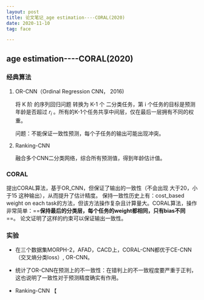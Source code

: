```yaml
---
layout: post
title: 论文笔记_age estimation----CORAL(2020)
date: 2020-11-10
tag: face

---
```


## age estimation----CORAL(2020)

### 经典算法

1. OR-CNN（Ordinal Regression CNN， 2016)

   将 K 阶 的序列回归问题 转换为 K-1 个 二分类任务，第 i 个任务的目标是预测年龄是否超过 $r_i$ 。所有的K-1个任务共享中间层，仅在最后一层拥有不同的权重。

   问题：不能保证一致性预测，每个子任务的输出可能出现冲突。

2. Ranking-CNN

   融合多个CNN二分类网络，综合所有预测值，得到年龄估计值。

### CORAL

提出CORAL算法，基于OR_CNN，但保证了输出的一致性（不会出现 大于20，小于15 这种输出），从而提升了估计精度。
保持一致性历史上有：cost_based weight on each task的方法，但该方法操作复杂且计算量大。CORAL算法，操作非常简单：==**保持最后的分类层，每个任务的weight都相同，只有bias不同**==。
论文证明了这样的约束可以保证输出一致性。

### 实验

- 在三个数据集MORPH-2，AFAD，CACD上，CORAL-CNN都优于CE-CNN（交叉熵分类loss）, OR-CNN。

- 统计了OR-CNN在预测上的不一致性：在错判上的不一致程度要严重于正判，这也说明了一致性对于预测精度确实有作用。



- Ranking-CNN 【
